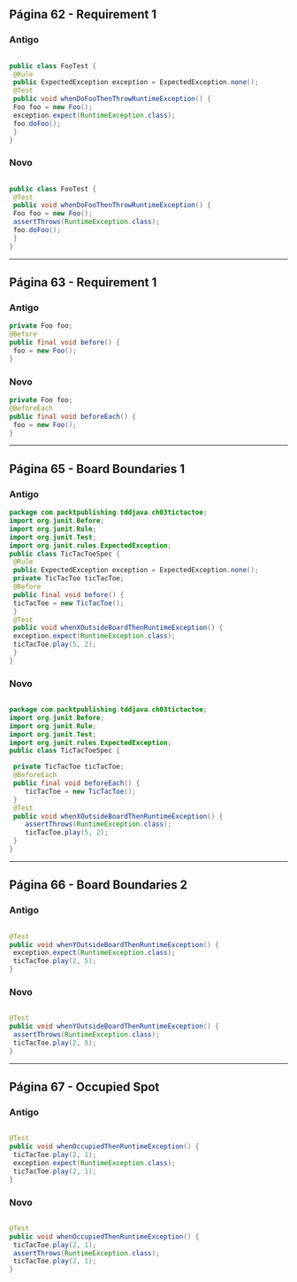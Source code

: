 ## Página 62 - Requirement 1
### Antigo
```java

public class FooTest {
 @Rule
 public ExpectedException exception = ExpectedException.none();
 @Test
 public void whenDoFooThenThrowRuntimeException() {
 Foo foo = new Foo();
 exception.expect(RuntimeException.class);
 foo.doFoo();
 }
}

```
### Novo

```java

public class FooTest {
 @Test
 public void whenDoFooThenThrowRuntimeException() {
 Foo foo = new Foo();
 assertThrows(RuntimeException.class);
 foo.doFoo();
 }
}
```

------------------------------------------------------------
 
## Página 63 - Requirement 1
### Antigo

```java
private Foo foo;
@Before
public final void before() {
 foo = new Foo();
}
```

### Novo

```java
private Foo foo;
@BeforeEach
public final void beforeEach() {
 foo = new Foo();
}
```
------------------------------------------------------------
 
## Página 65 - Board Boundaries 1
### Antigo

```java
package com.packtpublishing.tddjava.ch03tictactoe;
import org.junit.Before;
import org.junit.Rule;
import org.junit.Test;
import org.junit.rules.ExpectedException;
public class TicTacToeSpec {
 @Rule
 public ExpectedException exception = ExpectedException.none();
 private TicTacToe ticTacToe;
 @Before
 public final void before() {
 ticTacToe = new TicTacToe();
 }
 @Test
 public void whenXOutsideBoardThenRuntimeException() {
 exception.expect(RuntimeException.class);
 ticTacToe.play(5, 2);
 }
}

```

### Novo

```java

package com.packtpublishing.tddjava.ch03tictactoe;
import org.junit.Before;
import org.junit.Rule;
import org.junit.Test;
import org.junit.rules.ExpectedException;
public class TicTacToeSpec {

 private TicTacToe ticTacToe;
 @BeforeEach
 public final void beforeEach() {
    ticTacToe = new TicTacToe();
 }
 @Test
 public void whenXOutsideBoardThenRuntimeException() {
    assertThrows(RuntimeException.class);
    ticTacToe.play(5, 2);
 }
}

```

------------------------------------------------------------
 
## Página 66 - Board Boundaries 2
### Antigo

```java

@Test
public void whenYOutsideBoardThenRuntimeException() {
 exception.expect(RuntimeException.class);
 ticTacToe.play(2, 5);
}

```

### Novo

```java

@Test
public void whenYOutsideBoardThenRuntimeException() {
 assertThrows(RuntimeException.class);
 ticTacToe.play(2, 5);
}

```

------------------------------------------------------------
 
## Página 67 - Occupied Spot
### Antigo

```java

@Test
public void whenOccupiedThenRuntimeException() {
 ticTacToe.play(2, 1);
 exception.expect(RuntimeException.class);
 ticTacToe.play(2, 1);
}


```

### Novo

```java

@Test
public void whenOccupiedThenRuntimeException() {
 ticTacToe.play(2, 1);
 assertThrows(RuntimeException.class);
 ticTacToe.play(2, 1);
}

```